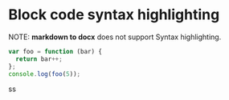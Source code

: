 <!-- word export demo-code-fences.md-->
# Block code syntax highlighting

NOTE: **markdown to docx** does not support Syntax highlighting.

```js
var foo = function (bar) {
  return bar++;
};
console.log(foo(5));
```

ss


